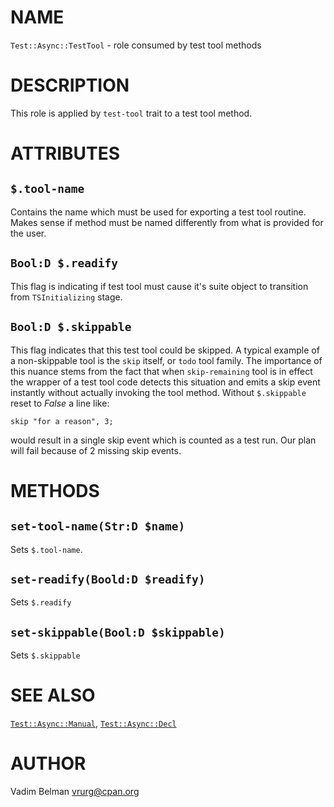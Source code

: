 NAME
====



`Test::Async::TestTool` - role consumed by test tool methods

DESCRIPTION
===========



This role is applied by `test-tool` trait to a test tool method. 

ATTRIBUTES
==========



`$.tool-name`
-------------

Contains the name which must be used for exporting a test tool routine. Makes sense if method must be named differently from what is provided for the user.

`Bool:D $.readify`
------------------

This flag is indicating if test tool must cause it's suite object to transition from `TSInitializing` stage.

`Bool:D $.skippable`
--------------------

This flag indicates that this test tool could be skipped. A typical example of a non-skippable tool is the `skip` itself, or `todo` tool family. The importance of this nuance stems from the fact that when `skip-remaining` tool is in effect the wrapper of a test tool code detects this situation and emits a skip event instantly without actually invoking the tool method. Without `$.skippable` reset to *False* a line like:

    skip "for a reason", 3;

would result in a single skip event which is counted as a test run. Our plan will fail because of 2 missing skip events.

METHODS
=======



`set-tool-name(Str:D $name)`
----------------------------

Sets `$.tool-name`.

`set-readify(Boold:D $readify)`
-------------------------------

Sets `$.readify`

`set-skippable(Bool:D $skippable)`
----------------------------------

Sets `$.skippable`

SEE ALSO
========

[`Test::Async::Manual`](https://github.com/vrurg/raku-Test-Async/blob/v0.0.5/docs/md/Test/Async/Manual.md), [`Test::Async::Decl`](https://github.com/vrurg/raku-Test-Async/blob/v0.0.5/docs/md/Test/Async/Decl.md)

AUTHOR
======

Vadim Belman <vrurg@cpan.org>

